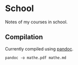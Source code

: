 School
======

Notes of my courses in school.

Compilation
-----------

Currently compiled using [pandoc](http://johnmacfarlane.net/pandoc/).

    pandoc -o mathe.pdf mathe.md

